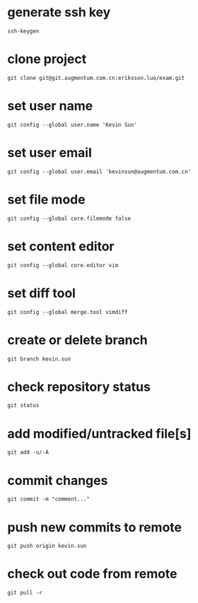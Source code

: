 # generate ssh key
    ssh-keygen

# clone project
    git clone git@git.augmentum.com.cn:eriksson.luo/exam.git

# set user name
    git config --global user.name 'Kevin Sun'

# set user email
    git config --global user.email 'kevinsun@augmentum.com.cn'

# set file mode
    git config --global core.filemode false

# set content editor
    git config --global core.editor vim

# set diff tool
    git config --global merge.tool vimdiff

# create or delete branch
    git branch kevin.sun

# check repository status
    git status

# add modified/untracked file[s]
    git add -u/-A

# commit changes
    git commit -m "comment..."

# push new commits to remote
    git push origin kevin.sun

# check out code from remote 
    git pull -r

